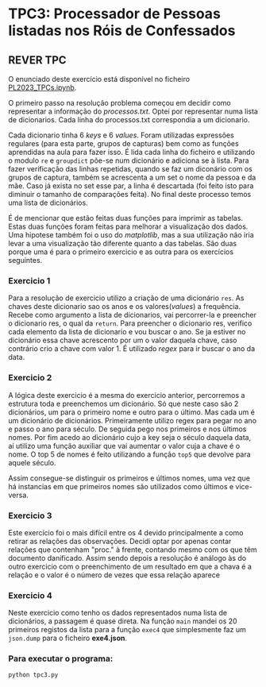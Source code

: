 <h1>TPC3: Processador de Pessoas listadas nos Róis de Confessados</h1>

<h2>REVER TPC</h2>

<p>O enunciado deste exercício está disponível no ficheiro <a href="https://github.com/simaobarroso/PL2023/blob/main/TPC3/PL2023_TPCs.ipynb">PL2023_TPCs.ipynb</a>.</p>

<p>O primeiro passo na resolução problema começou em decidir como representar a informação do <i>processos.txt</i>. Optei por representar numa lista de dicionarios. Cada linha do processos.txt correspondia a um dicionario.</p>
<p>Cada dicionario tinha 6 <i>keys</i> e 6 <i>values</i>. Foram utilizadas expressões regulares (para esta parte, grupos de capturas) bem como as funções aprendidas na aula para fazer isso. É lida cada linha do ficheiro e utilizando o modulo <code>re</code> e <code>groupdict</code> põe-se num dicionário e adiciona se à lista. Para fazer verificação das linhas repetidas, quando se faz um diconário com os grupos de captura, também se acrescenta a um set o nome da pessoa e da mãe. Caso já exista no set esse par, a linha é descartada (foi feito isto para diminuir o tamanho de comparações feita). No final deste processo temos uma lista de dicionários.</>
<p>É de mencionar que estão feitas duas funções para imprimir as tabelas. Estas duas funções foram feitas para melhorar a visualização dos dados. Uma hipotese também foi o uso do <i>matplotlib</i>, mas a sua utilização não iria levar a uma visualização tão diferente quanto a das tabelas. São duas porque uma é para o primeiro exercicio e as outra para os exercícios seguintes.</p>

<h3>Exercicio 1</h3>
Para a resolução de exercicio utilizo a criação de uma dicionário <code>res</code>. As chaves deste dicionario sao os anos e os valores(<i>values</i>) a frequência. Recebe como argumento a lista de dicionarios, vai percorrer-la e preencher o dicionario res, o qual da <code>return</code>. Para preencher o dicionario res, verifico cada elemento da lista de dicionario e vou buscar o ano. Se ja estiver no dicionário essa chave acrescento por um o valor daquela chave, caso contrário crio a chave com valor 1. É utilizado <i>regex</i> para ir buscar o ano da data.

<h3>Exercicio 2</h3>
<p>
A lógica deste exercicio é a mesma do exercicio anterior, percorremos a estrutura toda e preenchemos um dicionário. Só que neste caso são 2 dicionários, um para o primeiro nome e outro para o último. Mas cada um é um dicionário de dicionários. Primeiramente utilizo regex para pegar no ano e passo o ano para século. De seguida pego nos primeiros e nos últimos nomes. Por fim acedo ao dicionário cujo a key seja o século daquela data, aí utilizo uma função auxiliar que vai aumentar o valor cuja a chave é o nome. O top 5 de nomes é feito utilizando a função <code>top5</code> que devolve para aquele século.
</p>
<p>Assim consegue-se distinguir os primeiros e últimos nomes, uma vez que há instancias em que primeiros nomes são utilizados como últimos e vice-versa.</p>

<h3>Exercicio 3</h3>
<p>
Este exercício foi o mais difícil entre os 4 devido principalmente a como retirar as relações das observações. Decidi optar por apenas contar relações que contenham "proc." à frente, contando mesmo com os que têm documento danificado. Assim sendo depois a resolução é análogo às do outro exercicio com o preenchimento de um resultado em que a chava é a relação e o valor é o número de vezes que essa relação aparece
</p>

<h3>Exercicio 4</h3>

<p>
  Neste exercicio como tenho os dados representados numa lista de dicionários, a passagem é quase direta.
  Na função <code>main</code> mandei os 20 primeiros registos da lista para a função <code>exec4</code> que simplesmente faz um <code>json.dump</code> para o ficheiro <b>exe4.json</b>.
</p>

<h3>Para executar o programa:</h3>
<p><code>python tpc3.py</code></p>

<!-- ç ã à é á ú í ì õ Ê ê-->
